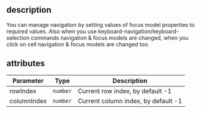 ## description
You can manage navigation by setting values of focus model properties to required values. Also when you use keyboard-navigation/keyboard-selection commands navigation & focus models are changed, when you click on cell navigation & focus models are changed too.

## attributes
<table class="attributes">
<thead>
	<tr>
		<th>Parameter</th>
		<th>Type</th>
		<th>Description</th>
	</tr>
</thead>
<tbody>
	<tr>
	  <td>rowIndex</td>
	  <td><code>number</code></td>
	  <td>Current row index, by default -1
	  </td>
	</tr>
	<tr>
	  <td>columnIndex</td>
	  <td><code>number</code></td>
	  <td>Current column index, by default -1
	  </td>
	</tr>
</tbody>
</table>
